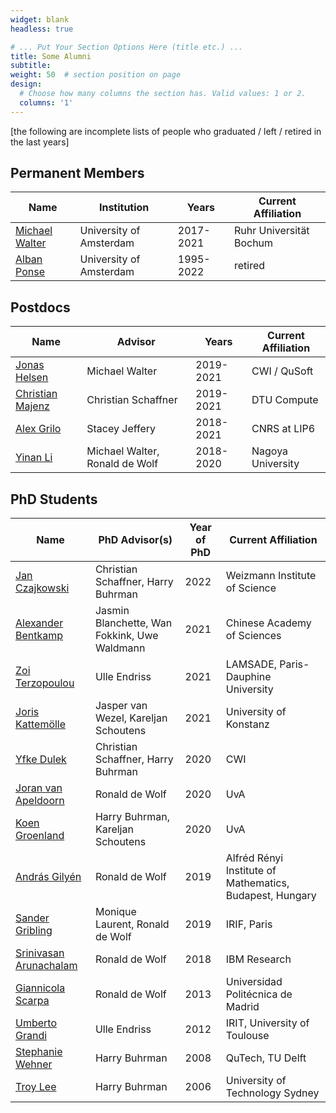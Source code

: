 ```yaml
---
widget: blank
headless: true

# ... Put Your Section Options Here (title etc.) ...
title: Some Alumni
subtitle:
weight: 50  # section position on page
design:
  # Choose how many columns the section has. Valid values: 1 or 2.
  columns: '1'
---
```

[the following are incomplete lists of people who graduated / left / retired in the last years]

## Permanent Members
| Name                                                                            | Institution | Years | Current Affiliation |
|---------------------------------------------------------------------------------|-----------------------------|-------------|---------------------|
| [Michael Walter](https://michaelwalter.info/)                                           | University of Amsterdam | 2017-2021 | Ruhr Universität Bochum |
| [Alban Ponse](https://staff.fnwi.uva.nl/a.ponse/)                                           | University of Amsterdam | 1995-2022 | retired |


## Postdocs
| Name                                                                            | Advisor | Years | Current Affiliation |
|---------------------------------------------------------------------------------|-----------------------------|-------------|---------------------|
| [Jonas Helsen](/author/jonas-helsen/)                                           | Michael Walter | 2019-2021 | CWI / QuSoft |
| [Christian Majenz](https://www.christianmajenz.info/about-me.html)              | Christian Schaffner | 2019-2021 | DTU Compute |
| [Alex Grilo](https://abgrilo.org)                                               | Stacey Jeffery | 2018-2021 | CNRS at LIP6 |
| [Yinan Li](https://www.yinanli.com/)                                            | Michael Walter, Ronald de Wolf | 2018-2020 | Nagoya University |


## PhD Students
| Name                                                                            | PhD Advisor(s) | Year of PhD | Current Affiliation |
|---------------------------------------------------------------------------------|-----------------------------|-------------|---------------------|
| [Jan Czajkowski](https://staff.fnwi.uva.nl/j.m.czajkowski/)                     | Christian Schaffner, Harry Buhrman  | 2022 | Weizmann Institute of Science |
| [Alexander Bentkamp](https://orcid.org/0000-0002-7158-3595)                     | Jasmin Blanchette, Wan Fokkink, Uwe Waldmann | 2021 | Chinese Academy of Sciences |
| [Zoi Terzopoulou](https://www.lamsade.dauphine.fr/~zterzopoulou/)               | Ulle Endriss          | 2021        | LAMSADE, Paris-Dauphine University |
| [Joris Kattemölle](https://www.linkedin.com/in/joris-kattemolle-8604a594/)      | Jasper van Wezel, Kareljan Schoutens  | 2021        | University of Konstanz |
| [Yfke Dulek](https://www.yfkedulek.com/)                                        | Christian Schaffner, Harry Buhrman   | 2020     | CWI                 |
| [Joran van Apeldoorn](https://www.linkedin.com/in/joran-van-apeldoorn-924483103)| Ronald de Wolf         | 2020        | UvA                 |
| [Koen Groenland](https://sites.google.com/view/koengroenland)                   | Harry Buhrman, Kareljan Schoutens   | 2020 | UvA |
| [András Gilyén](http://gilyen.hu/)                                              | Ronald de Wolf		     | 2019		     | Alfréd Rényi Institute of Mathematics, Budapest, Hungary|
| [Sander Gribling](https://sites.google.com/site/sandergribling/)                | Monique Laurent, Ronald de Wolf | 2019 |	IRIF, Paris |
| [Srinivasan Arunachalam](https://logitechenator.github.io/sarunach/)	          | Ronald de Wolf	       | 2018        | IBM Research        |
| [Giannicola Scarpa](https://sites.google.com/site/giannicolascarpa/)            | Ronald de Wolf | 2013 |	Universidad Politécnica de Madrid	|
| [Umberto Grandi](https://www.irit.fr/~Umberto.Grandi/)                          | Ulle Endriss           | 2012        | IRIT, University of Toulouse |
| [Stephanie Wehner](https://qutech.nl/person/stephanie-wehner/)                  | Harry Buhrman          | 2008        | QuTech, TU Delft    |
| [Troy Lee](http://troylee.org/)                                                 | Harry Buhrman          | 2006        | University of Technology Sydney |
